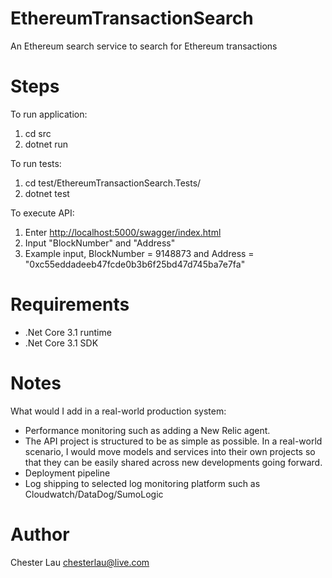 # EthereumTransactionSearch
An Ethereum search service to search for Ethereum transactions

# Steps
To run application:
1. cd src
2. dotnet run

To run tests:
1. cd test/EthereumTransactionSearch.Tests/
2. dotnet test

To execute API:
1. Enter [http://localhost:5000/swagger/index.html](http://localhost:5000/swagger/index.html)
2. Input "BlockNumber" and "Address"
3. Example input, BlockNumber = 9148873 and Address = "0xc55eddadeeb47fcde0b3b6f25bd47d745ba7e7fa"

# Requirements
- .Net Core 3.1 runtime
- .Net Core 3.1 SDK

# Notes

What would I add in a real-world production system:
- Performance monitoring such as adding a New Relic agent.
- The API project is structured to be as simple as possible. In a real-world scenario, I would move models and services into their own projects so that they can be easily shared across new developments going forward.
- Deployment pipeline
- Log shipping to selected log monitoring platform such as Cloudwatch/DataDog/SumoLogic

# Author
Chester Lau
chesterlau@live.com
